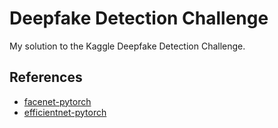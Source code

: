 # Deepfake Detection Challenge

My solution to the Kaggle Deepfake Detection Challenge.

## References

- [facenet-pytorch](https://github.com/timesler/facenet-pytorch)
- [efficientnet-pytorch](https://github.com/lukemelas/EfficientNet-PyTorch)